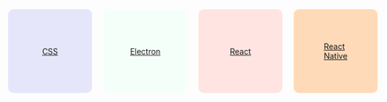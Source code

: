 

<style>
    main{
        box-sizing: border-box;
        width:90vw;
        position: absolute;
        left:5vw;
        display:flex;
        flex-wrap: wrap;
        gap:20px;
    }

    main > a{
        display: block;
        box-sizing: border-box;
        background: oldLace;
        border-radius: 10px;
        min-width: 150px;
        min-height: 150px;
        display: flex;
        justify-content: center;
        align-items: center;
    }

</style>
<main>
    <a href="CSS/index" style="background:lavender">CSS</a>
    <a href="Electron.md" style="background:MintCream">Electron</a>
    <a href="React/index" style="background:MistyRose">React</a>
    <a href="React-Native/index" style="background:PeachPuff">React<br>Native</a>

</main>





